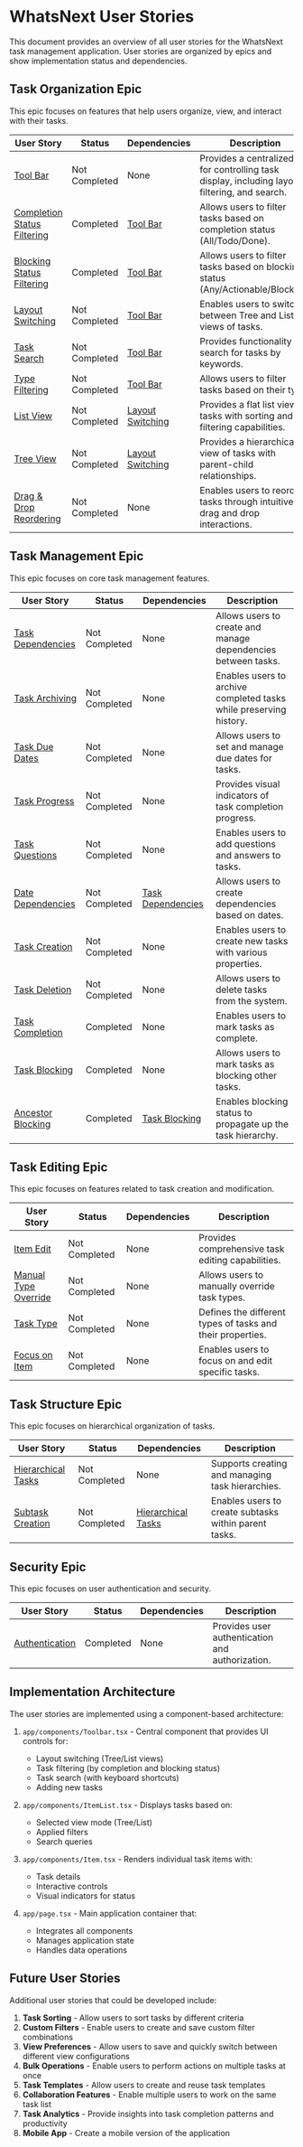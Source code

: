 # WhatsNext User Stories

This document provides an overview of all user stories for the WhatsNext task management application. User stories are organized by epics and show implementation status and dependencies.

## Task Organization Epic

This epic focuses on features that help users organize, view, and interact with their tasks.

| User Story | Status | Dependencies | Description |
|------------|--------|--------------|-------------|
| [Tool Bar](task-organization--tool-bar.md) | Not Completed | None | Provides a centralized UI for controlling task display, including layout, filtering, and search. |
| [Completion Status Filtering](task-organization--completion-status-filtering.md) | Completed | [Tool Bar](task-organization--tool-bar.md) | Allows users to filter tasks based on completion status (All/Todo/Done). |
| [Blocking Status Filtering](task-organization--blocking-status-filtering.md) | Completed | [Tool Bar](task-organization--tool-bar.md) | Allows users to filter tasks based on blocking status (Any/Actionable/Blocked). |
| [Layout Switching](task-organization--layout-switching.md) | Not Completed | [Tool Bar](task-organization--tool-bar.md) | Enables users to switch between Tree and List views of tasks. |
| [Task Search](task-organization--task-search.md) | Not Completed | [Tool Bar](task-organization--tool-bar.md) | Provides functionality to search for tasks by keywords. |
| [Type Filtering](task-organization--type-filtering.md) | Not Completed | [Tool Bar](task-organization--tool-bar.md) | Allows users to filter tasks based on their type. |
| [List View](task-organization--list-view.md) | Not Completed | [Layout Switching](task-organization--layout-switching.md) | Provides a flat list view of tasks with sorting and filtering capabilities. |
| [Tree View](task-organization--tree-view.md) | Not Completed | [Layout Switching](task-organization--layout-switching.md) | Provides a hierarchical view of tasks with parent-child relationships. |
| [Drag & Drop Reordering](task-organization--drag-drop-reordering.md) | Not Completed | None | Enables users to reorder tasks through intuitive drag and drop interactions. |

## Task Management Epic

This epic focuses on core task management features.

| User Story | Status | Dependencies | Description |
|------------|--------|--------------|-------------|
| [Task Dependencies](task-management--task-dependencies.md) | Not Completed | None | Allows users to create and manage dependencies between tasks. |
| [Task Archiving](task-management--task-archiving.md) | Not Completed | None | Enables users to archive completed tasks while preserving history. |
| [Task Due Dates](task-management--task-due-dates.md) | Not Completed | None | Allows users to set and manage due dates for tasks. |
| [Task Progress](task-management--task-progress.md) | Not Completed | None | Provides visual indicators of task completion progress. |
| [Task Questions](task-management--task-questions.md) | Not Completed | None | Enables users to add questions and answers to tasks. |
| [Date Dependencies](task-management--date-dependencies.md) | Not Completed | [Task Dependencies](task-management--task-dependencies.md) | Allows users to create dependencies based on dates. |
| [Task Creation](task-management--task-creation.md) | Not Completed | None | Enables users to create new tasks with various properties. |
| [Task Deletion](task-management--task-deletion.md) | Not Completed | None | Allows users to delete tasks from the system. |
| [Task Completion](task-management--task-completion.md) | Completed | None | Enables users to mark tasks as complete. |
| [Task Blocking](task-management--task-blocking.md) | Completed | None | Allows users to mark tasks as blocking other tasks. |
| [Ancestor Blocking](task-management--ancestor-blocking.md) | Completed | [Task Blocking](task-management--task-blocking.md) | Enables blocking status to propagate up the task hierarchy. |

## Task Editing Epic

This epic focuses on features related to task creation and modification.

| User Story | Status | Dependencies | Description |
|------------|--------|--------------|-------------|
| [Item Edit](task-editing--item-edit.md) | Not Completed | None | Provides comprehensive task editing capabilities. |
| [Manual Type Override](task-editing--manual-type-override.md) | Not Completed | None | Allows users to manually override task types. |
| [Task Type](task-editing--task-type.md) | Not Completed | None | Defines the different types of tasks and their properties. |
| [Focus on Item](task-editing--focus-on-item.md) | Not Completed | None | Enables users to focus on and edit specific tasks. |

## Task Structure Epic

This epic focuses on hierarchical organization of tasks.

| User Story | Status | Dependencies | Description |
|------------|--------|--------------|-------------|
| [Hierarchical Tasks](task-structure--hierarchical-tasks.md) | Not Completed | None | Supports creating and managing task hierarchies. |
| [Subtask Creation](task-structure--subtask-creation.md) | Not Completed | [Hierarchical Tasks](task-structure--hierarchical-tasks.md) | Enables users to create subtasks within parent tasks. |

## Security Epic

This epic focuses on user authentication and security.

| User Story | Status | Dependencies | Description |
|------------|--------|--------------|-------------|
| [Authentication](security--authentication.md) | Completed | None | Provides user authentication and authorization. |

## Implementation Architecture

The user stories are implemented using a component-based architecture:

1. `app/components/Toolbar.tsx` - Central component that provides UI controls for:
   - Layout switching (Tree/List views)
   - Task filtering (by completion and blocking status)
   - Task search (with keyboard shortcuts)
   - Adding new tasks

2. `app/components/ItemList.tsx` - Displays tasks based on:
   - Selected view mode (Tree/List)
   - Applied filters
   - Search queries

3. `app/components/Item.tsx` - Renders individual task items with:
   - Task details
   - Interactive controls
   - Visual indicators for status

4. `app/page.tsx` - Main application container that:
   - Integrates all components
   - Manages application state
   - Handles data operations

## Future User Stories

Additional user stories that could be developed include:

1. **Task Sorting** - Allow users to sort tasks by different criteria
2. **Custom Filters** - Enable users to create and save custom filter combinations
3. **View Preferences** - Allow users to save and quickly switch between different view configurations
4. **Bulk Operations** - Enable users to perform actions on multiple tasks at once
5. **Task Templates** - Allow users to create and reuse task templates
6. **Collaboration Features** - Enable multiple users to work on the same task list
7. **Task Analytics** - Provide insights into task completion patterns and productivity
8. **Mobile App** - Create a mobile version of the application 